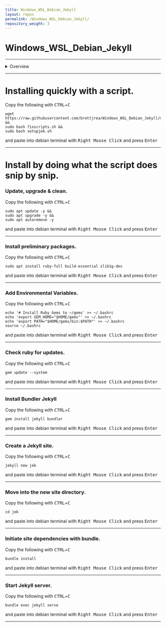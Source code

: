 ```yaml
---
title: Windows_WSL_Debian_Jekyll
layout: repos
permalink: /Windows_WSL_Debian_Jekyll/
repository_weight: 3
---
```


# Windows_WSL_Debian_Jekyll

---

<details>
<summary>Overview</summary>
The following is a quick script to install Jekyll on Debian wrote and tested with Debian 10 'Buster' on WSL.
For those of you that want to know what each command does I've also included a snip by snip below it defining each step.
</details>

---

# Installing quickly with a script.

Copy the following with <kbd>CTRL</kbd>+<kbd>C</kbd>

```
wget https://raw.githubusercontent.com/brettjrea/Windows_WSL_Debian_Jekyll/master/setupjek.sh &&
sudo bash fixscripts.sh &&
sudo bash setupjek.sh
```

and paste into debian terminal with <kbd>Right Mouse Click</kbd> and press <kbd>Enter</kbd>

---

# Install by doing what the script does snip by snip.

### Update, upgrade & clean.

Copy the following with <kbd>CTRL</kbd>+<kbd>C</kbd>

```
sudo apt update -y &&
sudo apt upgrade -y &&
sudo apt autoremove -y
```

and paste into debian terminal with <kbd>Right Mouse Click</kbd> and press <kbd>Enter</kbd>

---

### Install preliminary packages.

Copy the following with <kbd>CTRL</kbd>+<kbd>C</kbd>

```
sudo apt install ruby-full build-essential zlib1g-dev
```

and paste into debian terminal with <kbd>Right Mouse Click</kbd> and press <kbd>Enter</kbd>

---

### Add Environmental Variables.

Copy the following with <kbd>CTRL</kbd>+<kbd>C</kbd>

```
echo '# Install Ruby Gems to ~/gems' >> ~/.bashrc
echo 'export GEM_HOME="$HOME/gems"' >> ~/.bashrc
echo 'export PATH="$HOME/gems/bin:$PATH"' >> ~/.bashrc
source ~/.bashrc
```

and paste into debian terminal with <kbd>Right Mouse Click</kbd> and press <kbd>Enter</kbd>

---

### Check ruby for updates.

Copy the following with <kbd>CTRL</kbd>+<kbd>C</kbd>

`gem update --system`


and paste into debian terminal with <kbd>Right Mouse Click</kbd> and press <kbd>Enter</kbd>

---

### Install Bundler Jekyll

Copy the following with <kbd>CTRL</kbd>+<kbd>C</kbd>

`gem install jekyll bundler`


and paste into debian terminal with <kbd>Right Mouse Click</kbd> and press <kbd>Enter</kbd>

---

### Create a Jekyll site.

Copy the following with <kbd>CTRL</kbd>+<kbd>C</kbd>

`jekyll new jek`


and paste into debian terminal with <kbd>Right Mouse Click</kbd> and press <kbd>Enter</kbd>

---

### Move into the new site directory.

Copy the following with <kbd>CTRL</kbd>+<kbd>C</kbd>

`cd jek`


and paste into debian terminal with <kbd>Right Mouse Click</kbd> and press <kbd>Enter</kbd>

---

### Initiate site dependencies with bundle.

Copy the following with <kbd>CTRL</kbd>+<kbd>C</kbd>

`bundle install`

and paste into debian terminal with <kbd>Right Mouse Click</kbd> and press <kbd>Enter</kbd>

---

### Start Jekyll server.

Copy the following with <kbd>CTRL</kbd>+<kbd>C</kbd>

`bundle exec jekyll serve`

and paste into debian terminal with <kbd>Right Mouse Click</kbd> and press <kbd>Enter</kbd>

---

